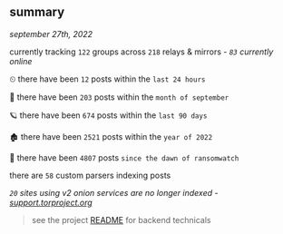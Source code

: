 
## summary
_september 27th, 2022_

currently tracking `122` groups across `218` relays & mirrors - _`83` currently online_

⏲ there have been `12` posts within the `last 24 hours`

🦈 there have been `203` posts within the `month of september`

🪐 there have been `674` posts within the `last 90 days`

🏚 there have been `2521` posts within the `year of 2022`

🦕 there have been `4807` posts `since the dawn of ransomwatch`

there are `58` custom parsers indexing posts

_`20` sites using v2 onion services are no longer indexed - [support.torproject.org](https://support.torproject.org/onionservices/v2-deprecation/)_

> see the project [README](https://github.com/joshhighet/ransomwatch#ransomwatch--) for backend technicals

